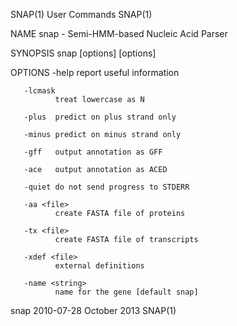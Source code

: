 SNAP(1)                       User Commands                      SNAP(1)

NAME
       snap - Semi-HMM-based Nucleic Acid Parser

SYNOPSIS
       snap [options] <HMM file> <FASTA file> [options]

OPTIONS
       -help  report useful information

       -lcmask
              treat lowercase as N

       -plus  predict on plus strand only

       -minus predict on minus strand only

       -gff   output annotation as GFF

       -ace   output annotation as ACED

       -quiet do not send progress to STDERR

       -aa <file>
              create FASTA file of proteins

       -tx <file>
              create FASTA file of transcripts

       -xdef <file>
              external definitions

       -name <string>
              name for the gene [default snap]

snap 2010-07-28               October 2013                       SNAP(1)

